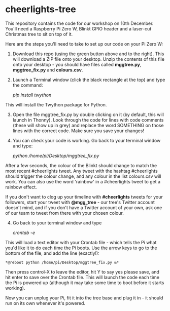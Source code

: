 # cheerlights-tree

This repository contains the code for our workshop on 10th December. You'll need a Raspberry Pi Zero W, Blinkt GPIO header and a laser-cut Christmas tree to sit on top of it.

Here are the steps you'll need to take to set up our code on your Pi Zero W:

1. Download this repo (using the green button above and to the right). This will download a ZIP file onto your desktop. Unzip the contents of this file onto your desktop - you should have files called **mggtree.py**, **mggtree_fix.py** and **colours.csv**.

2. Launch a Terminal window (click the black rectangle at the top) and type the command:
    
    *pip install twython*

This will install the Twython package for Python.

3. Open the file mggtree_fix.py by double clicking on it (by default, this will launch in Thonny). Look through the code for lines with code comments (these will show up in grey) and replace the word SOMETHING on those lines with the correct code. Make sure you save your changes!

4. You can check your code is working. Go back to your terminal window and type:

    *python /home/pi/Desktop/mggtree_fix.py*

After a few seconds, the colour of the Blinkt should change to match the most recent #cheerlights tweet. Any tweet with the hashtag #cheerlights should trigger the colour change, and any colour in the list colours.csv will work. You can also use the word 'rainbow' in a #cheerlights tweet to get a rainbow effect.

If you don't want to clog up your timeline with **#cheerlights** tweets for your followers, start your tweet with **@mgg_tree** - our tree's Twitter account doesn't mind, and if you don't have a Twitter account of your own, ask one of our team to tweet from there with your chosen colour.

4. Go back to your terminal window and type
    
    *crontab -e*
    
This will load a text editor with your Crontab file - which tells the Pi what you'd like it to do each time the Pi boots. Use the arrow keys to go to the bottom of the file, and add the line (exactly!):

    *@reboot python /home/pi/Desktop/mggtree_fix.py &*

Then press control-X to leave the editor, hit Y to say yes please save, and hit enter to save over the Crontab file. This will launch the code each time the Pi is powered up (although it may take some time to boot before it starts working).

Now you can unplug your Pi, fit it into the tree base and plug it in - it should run on its own whenever it's powered.
